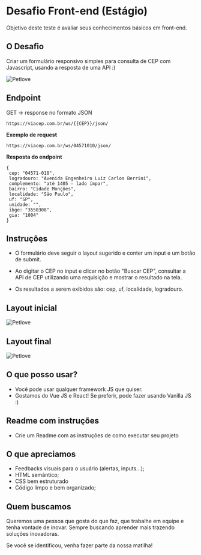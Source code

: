 # Desafio Front-end (Estágio)

Objetivo deste teste é avaliar seus conhecimentos básicos em front-end.

## O Desafio

Criar um formulário responsivo simples para consulta de CEP com Javascript, usando a resposta de uma API :)


![Petlove](https://github.com/petlove/code-challenge/blob/master/frontend/layout_final.gif)

## Endpoint

GET -> response no formato JSON

`https://viacep.com.br/ws/{{CEP}}/json/`

**Exemplo de request**

`https://viacep.com.br/ws/04571010/json/`

**Resposta do endpoint**

```
{
 cep: "04571-010",
 logradouro: "Avenida Engenheiro Luiz Carlos Berrini",
 complemento: "até 1405 - lado ímpar",
 bairro: "Cidade Monções",
 localidade: "São Paulo",
 uf: "SP",
 unidade: "",
 ibge: "3550308",
 gia: "1004"
}
```

## Instruções

- O formulário deve seguir o layout sugerido e conter um input e um botão de submit.

- Ao digitar o CEP no input e clicar no botão "Buscar CEP", consultar a API de CEP utilizando uma requisição e mostrar o resultado na tela.

- Os resultados a serem exibidos são: cep, uf, localidade, logradouro.

## Layout inicial
![Petlove](https://github.com/petlove/code-challenge/blob/master/frontend/layout_tela-inicial.png)

## Layout final
![Petlove](https://github.com/petlove/code-challenge/blob/master/frontend/layout_tela-final.png)


## O que posso usar?

- Você pode usar qualquer framework JS que quiser.
- Gostamos do Vue JS e React! Se preferir, pode fazer usando Vanilla JS :)

## Readme com instruções

- Crie um Readme com as instruções de como executar seu projeto

## O que apreciamos

- Feedbacks visuais para o usuário (alertas, inputs...);
- HTML semântico;
- CSS bem estruturado
- Código limpo e bem organizado;

## Quem buscamos

Queremos uma pessoa que gosta do que faz, que trabalhe em equipe e tenha vontade de inovar. Sempre buscando aprender mais trazendo soluções inovadoras.

Se você se identificou, venha fazer parte da nossa matilha!
